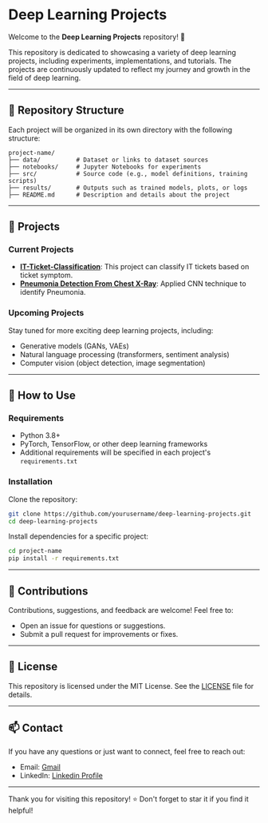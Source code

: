 # Deep Learning Projects

Welcome to the **Deep Learning Projects** repository! 🚀

This repository is dedicated to showcasing a variety of deep learning projects, including experiments, implementations, and tutorials. The projects are continuously updated to reflect my journey and growth in the field of deep learning.

---

## 📂 Repository Structure

Each project will be organized in its own directory with the following structure:

```
project-name/
├── data/          # Dataset or links to dataset sources
├── notebooks/     # Jupyter Notebooks for experiments
├── src/           # Source code (e.g., model definitions, training scripts)
├── results/       # Outputs such as trained models, plots, or logs
├── README.md      # Description and details about the project
```

---

## 📝 Projects

### Current Projects
- **[IT-Ticket-Classification](https://github.com/pradeep-kumar8/Deep-Learning/tree/main/IT-Ticket-Classifaction)**: This project can classify IT tickets based on ticket symptom.
- **[Pneumonia Detection From Chest X-Ray](https://github.com/pradeep-kumar8/Deep-Learning/tree/main/Pneumonia-Detection-from-Chest-X-rays)**: Applied CNN technique to identify Pneumonia.

### Upcoming Projects
Stay tuned for more exciting deep learning projects, including:
- Generative models (GANs, VAEs)
- Natural language processing (transformers, sentiment analysis)
- Computer vision (object detection, image segmentation)

---

## 🚀 How to Use

### Requirements
- Python 3.8+
- PyTorch, TensorFlow, or other deep learning frameworks
- Additional requirements will be specified in each project's `requirements.txt`

### Installation
Clone the repository:
```bash
git clone https://github.com/yourusername/deep-learning-projects.git
cd deep-learning-projects
```
Install dependencies for a specific project:
```bash
cd project-name
pip install -r requirements.txt
```

---

## 🤝 Contributions

Contributions, suggestions, and feedback are welcome! Feel free to:
- Open an issue for questions or suggestions.
- Submit a pull request for improvements or fixes.

---

## 📜 License

This repository is licensed under the MIT License. See the [LICENSE](LICENSE) file for details.

---

## 📫 Contact

If you have any questions or just want to connect, feel free to reach out:
- Email: [Gmail](pradeep.kumar.professionals@gmail.com)
- LinkedIn: [Linkedin Profile](inkedin.com/in/pradeep-kumar8)

---

Thank you for visiting this repository! ⭐ Don't forget to star it if you find it helpful!
